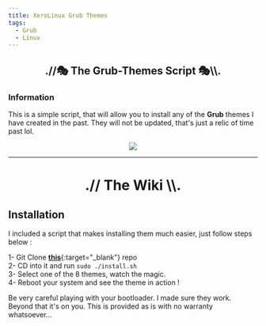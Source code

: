 ```yaml
---
title: XeroLinux Grub Themes
tags:
  - Grub
  - Linux
---
```


<h2 align="center">.//🎭 The Grub-Themes Script 🎭\\.</h2>

### Information

This is a simple script, that will allow you to install any of the **Grub** themes I have created in the past. They will not be updated, that's just a relic of time past lol.

<p align="center">
  <img src="https://i.imgur.com/vgBkIrE.png">
</p>

---

<h1 align="center">.// The Wiki \\.</h1>

## Installation

I included a script that makes installing them much easier, just follow steps below :

1- Git Clone [**this**](https://github.com/xerolinux/xero-grubs){:target="_blank"} repo<br />
2- CD into it and run `sudo ./install.sh`<br />
3- Select one of the 8 themes, watch the magic.<br />
4- Reboot your system and see the theme in action !<br />

Be very careful playing with your bootloader. I made sure they work. Beyond that it's on you. This is provided as is with no warranty whatsoever...
